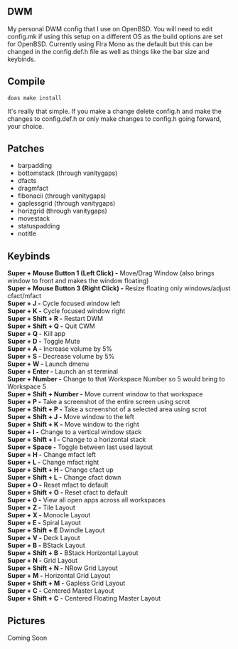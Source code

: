 ## DWM
My personal DWM config that I use on OpenBSD. You will need to edit config.mk if using this setup on a different OS as the build options are set for OpenBSD. Currently using FIra Mono as the default but this can be changed in the config.def.h file as well as things like the bar size and keybinds.

## Compile
```
doas make install
```

It's really that simple. If you make a change delete config.h and make the changes to config.def.h or only make changes to config.h going forward, your choice.

## Patches
- barpadding
- bottomstack (through vanitygaps)
- dfacts
- dragmfact
- fibonacii (through vanitygaps)
- gaplessgrid (through vanitygaps)
- horizgrid (through vanitygaps)
- movestack
- statuspadding
- notitle

## Keybinds
**Super + Mouse Button 1 (Left Click) -** Move/Drag Window (also brings window to front and makes the window floating)<br>
**Super + Mouse Button 3 (Right Click) -** Resize floating only windows/adjust cfact/mfact<br>
**Super + J -** Cycle focused window left<br>
**Super + K -** Cycle focused window right<br>
**Super + Shift + R -** Restart DWM<br>
**Super + Shift + Q -** Quit CWM<br>
**Super + Q -** Kill app<br>
**Super + D -** Toggle Mute<br>
**Super + A -** Increase volume by 5%<br>
**Super + S -** Decrease volume by 5%<br>
**Super + W -** Launch dmenu<br>
**Super + Enter -** Launch an st terminal<br>
**Super + Number -** Change to that Workspace Number so 5 would bring to Workspace 5<br>
**Super + Shift + Number -** Move current window to that workspace<br>
**Super + P -** Take a screenshot of the entire screen using scrot<br>
**Super + Shift + P -** Take a screenshot of a selected area using scrot<br>
**Super + Shift + J -** Move window to the left<br>
**Super + Shift + K -** Move window to the right<br>
**Super + I -** Change to a vertical window stack<br>
**Super + Shift + I -** Change to a horizontal stack<br>
**Super + Space -** Toggle between last used layout<br>
**Super + H -** Change mfact left<br>
**Super + L -** Change mfact right<br>
**Super + Shift + H -** Change cfact up<br>
**Super + Shift + L -** Change cfact down<br>
**Super + O -** Reset mfact to default<br> 
**Super + Shift + O -** Reset cfact to default<br>
**Super + 0 -** View all open apps across all workspaces<br>
**Super + Z -** Tile Layout<br>
**Super + X -** Monocle Layout<br>
**Super + E -** Spiral Layout<br>
**Super + Shift + E** Dwindle Layout<br>
**Super + V -** Deck Layout<br>
**Super + B -** BStack Layout<br>
**Super + Shift + B -** BStack Horizontal Layout<br>
**Super + N -** Grid Layout<br>
**Super + Shift + N -** NRow Grid Layout<br>
**Super + M -** Horizontal Grid Layout<br>
**Super + Shift + M -** Gapless Grid Layout<br>
**Super + C -** Centered Master Layout<br>
**Super + Shift + C -** Centered Floating Master Layout <br>

## Pictures
Coming Soon
